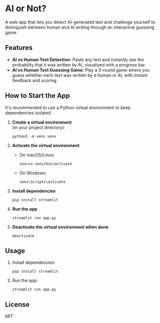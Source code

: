 # AI or Not?

A web app that lets you detect AI-generated text and challenge yourself to distinguish between human and AI writing through an interactive guessing game.

## Features

- **AI vs Human Text Detection:** Paste any text and instantly see the probability that it was written by AI, visualized with a progress bar.
- **AI vs Human Text Guessing Game:** Play a 3-round game where you guess whether each text was written by a human or AI, with instant feedback and scoring.

## How to Start the App

It's recommended to use a Python virtual environment to keep dependencies isolated.

1. **Create a virtual environment**  
   (in your project directory):
   ```
   python3 -m venv venv
   ```

2. **Activate the virtual environment**  
   - On macOS/Linux:
     ```
     source venv/bin/activate
     ```
   - On Windows:
     ```
     venv\Scripts\activate
     ```

3. **Install dependencies**  
   ```
   pip install streamlit
   ```

4. **Run the app**  
   ```
   streamlit run app.py
   ```

5. **Deactivate the virtual environment when done**  
   ```
   deactivate
   ```

## Usage

1. Install dependencies:
   ```
   pip install streamlit
   ```
2. Run the app:
   ```
   streamlit run app.py
   ```

## License

MIT
